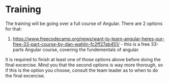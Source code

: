 # Training 
The training will be going over a full course of Angular. There are 2 options for that:
1. https://www.freecodecamp.org/news/want-to-learn-angular-heres-our-free-33-part-course-by-dan-wahlin-fc2ff27ab451/ - this is a free 33-parts Angular course, covering the fundementals of angular.

It is required to finish at least one of those options above before doing the final excercise. Mind you that the second options is way more thorough, so if this is the option you choose, consult the team leader as to when to do the final excercise.